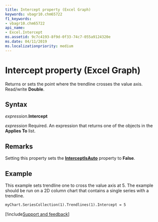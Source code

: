 ```yaml
---
title: Intercept property (Excel Graph)
keywords: vbagr10.chm65722
f1_keywords:
- vbagr10.chm65722
api_name:
- Excel.Intercept
ms.assetid: 9c7c4193-8f9d-0f33-74c7-055a9124320e
ms.date: 04/11/2019
ms.localizationpriority: medium
---
```



# Intercept property (Excel Graph)

Returns or sets the point where the trendline crosses the value axis. Read/write **Double**.

## Syntax

_expression_.**Intercept**

_expression_ Required. An expression that returns one of the objects in the **Applies To** list.

## Remarks

Setting this property sets the **[InterceptIsAuto](Excel.InterceptIsAuto.md)** property to **False**.


## Example

This example sets trendline one to cross the value axis at 5. The example should be run on a 2D column chart that contains a single series with a trendline.

```vb
myChart.SeriesCollection(1).Trendlines(1).Intercept = 5
```

[!include[Support and feedback](~/includes/feedback-boilerplate.md)]